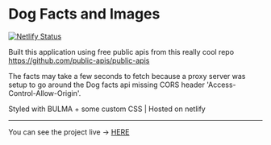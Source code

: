 # Dog Facts and Images

[![Netlify Status](https://api.netlify.com/api/v1/badges/e5759852-4e32-4156-bde4-fbb44e9af446/deploy-status)](https://app.netlify.com/sites/quizzical-galileo-ab85bf/deploys)

Built this application using free public apis from this really cool repo
https://github.com/public-apis/public-apis

The facts may take a few seconds to fetch because a proxy server was setup to go around the Dog facts api missing CORS header 'Access-Control-Allow-Origin'. 

Styled with BULMA + some custom CSS | Hosted on netlify

------

You can see the project live -> [HERE](https://dog-facts-and-images.netlify.app/)
